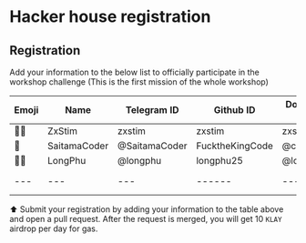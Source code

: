 # Hacker house registration

## Registration

Add your information to the below list to officially participate in the workshop challenge (This is the first mission of the whole workshop)

| Emoji | Name         | Telegram ID   | Github ID       | Dorahacks ID | Day 1 | Day 2 |
| ----- | ------------ | ------------- | --------------- | ------------ | ----- | ----- |
| 🧑‍⚖️     | ZxStim       | zxstim        | zxstim          | zxstim       | y     |       |
| 🧑     | SaitamaCoder | @SaitamaCoder | FucktheKingCode | @codepham    | y     |       |
| 👨‍🔧    | LongPhu      | @longphu      | longphu25       | @longphu     |      | y      |
| ---   | ---          | ---           | ------          | ---          | ---   | ---   |

⬆️ Submit your registration by adding your information to the table above and open a pull request. After the request is merged, you will get 10 `KLAY` airdrop per day for gas.
